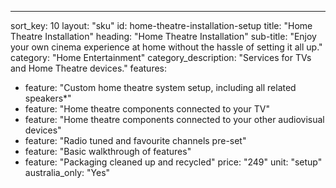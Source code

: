 ---sort_key: 10layout: "sku"id: home-theatre-installation-setuptitle: "Home Theatre Installation"heading: "Home Theatre Installation"sub-title: "Enjoy your own cinema experience at home without the hassle of setting it all up."category: "Home Entertainment"category_description: "Services for TVs and Home Theatre devices."features: - feature: "Custom home theatre system setup, including all related speakers*" - feature: "Home theatre components connected to your TV" - feature: "Home theatre components connected to your other audiovisual devices" - feature: "Radio tuned and favourite channels pre-set" - feature: "Basic walkthrough of features" - feature: "Packaging cleaned up and recycled"price: "249"unit: "setup"australia_only: "Yes"